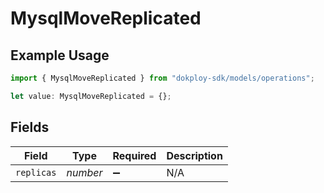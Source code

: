 # MysqlMoveReplicated

## Example Usage

```typescript
import { MysqlMoveReplicated } from "dokploy-sdk/models/operations";

let value: MysqlMoveReplicated = {};
```

## Fields

| Field              | Type               | Required           | Description        |
| ------------------ | ------------------ | ------------------ | ------------------ |
| `replicas`         | *number*           | :heavy_minus_sign: | N/A                |